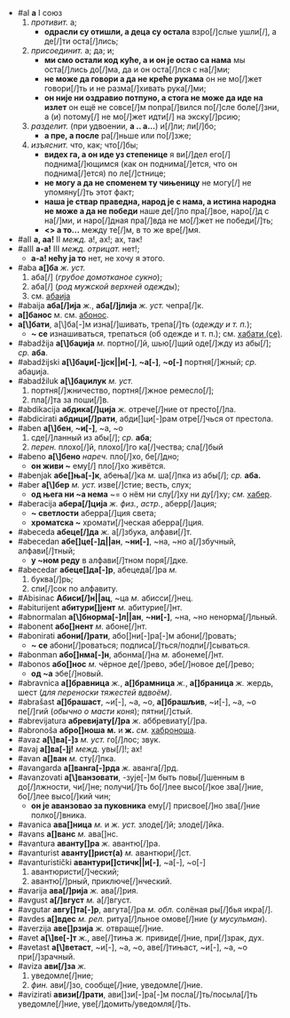 * #aI **а** I союз
  1. *противит.* а;
     * **одрасли су отишли, а деца су остала** взро[/]слые ушли[/], а де[/]ти оста[/]лись;
  2. *присоединит.* а; да; и;
     * **ми смо остали код куће, а и он је остао са нама** мы оста[/]лись до[/]ма, да и он оста[/]лся с на[/]ми;
     * **не може да говори а да не креће рукама** он не мо[/]жет говори[/]ть и не разма[/]хивать рука[/]ми;
     * **он није ни оздравио потпуно, а стога не може да иде на излет** он ещё не совсе[/]м попра[/]вился по[/]сле боле[/]зни, а (и) потому[/] не мо[/]жет идти[/] на экску[/]рсию;
  3. *разделит.* (при удвоении, **а .. а...**) и[/]ли; ли[/]бо;
     * **а пре, а после** ра[/]ньше или по[/]зже;
  4. *изъяснит.* что, как; что[/]бы;
     * **видех га, а он иде уз степенице** я ви[/]дел его[/] поднима[/]ющимся (как он поднима[/]ется, что он поднима[/]ется) по ле[/]стнице;
     * **не могу а да не споменем ту чињеницу** не могу[/] не упомяну[/]ть этот факт;
     * **наша је ствар праведна, народ је с нама, а истина народна не може а да не победи** наше де[/]ло пра[/]вое, наро[/]д с на[/]ми, и наро[/]дная пра[/]вда не мо[/]жет не победи[/]ть;
     * **<> а то...** между те[/]м, в то же вре[/]мя.
* #aII **а, аа!** II *межд.* а!, ах!; ах, так!
* #aIII **а-а!** III *межд.* *отрицат.* нет!;
  * **а-а! нећу ја то** нет, не хочу я этого.
* #aba **а[\]ба** *ж.* *уст.* 
  1. аба[/] (*грубое домотканое сукно*);
  2. аба[/] (*род мужской верхней одежд*ы);
  3. см. [абаија](/a/#abaija)
* #abaija **аба[/]ија** *ж.*, **аба[/]јлија** *ж.* *уст.* чепра[/]к. 
* **а[\]банос** м. см. [абонос](/a/#abonos).
* **а[\\]бати**, а[\\]ба[-]м изна[/]шивать, трепа[/]ть (*одежду и т. п.*); 
  * **~ се** изнашиваться, трепаться (об одежде и т. п.); см. [хабати (се)](/h/#habati-se). 
* #abadžija **а[\\]баџија** *м.* портно[/]й, шью[/]щий оде[/]жду из абы[/]; *ср.* **аба**. 
* #abadžijski **а[\\]баџи[-]јск||и[-]**, **~а[-]**, **~о[-]** портня[/]жный; *ср.* абаџија. 
* #abadžiluk **а[\\]баџилук** *м.* *уст.* 
  1. портня[/]жничество, портня[/]жное ремесло[/];
  2. пла[/]та за поши[/]в.
* #abdikacija **абдика[/]ција** *ж.* отрече[/]ние от престо[/]ла. 
* #abdicirati **абдици[/]рати**, абди[\]ци[-]рам отре[/]чься от престола.
* #aben **а[\\]бен**, **~и[-]**, ~а, ~о 
  1. сде[/]ланный из абы[/]; *ср.* **аба**;
  2. *перен.* плохо[/]й, плохо[/]го ка[/]чества; сла[/]бый 
* #abeno **а[\\]бено** *нареч.* пло[/]хо, бе[/]дно; 
  * **он живи ~** ему[/] пло[/]хо живётся.
* #abenjak **абе[\]ња[-]к**, абења[/]ка *м.* ша[/]пка из абы[/]; *ср.* **аба.**
* #aber **а[\\]бер** *м.* *уст.* изве[/]стие; весть, слух;
  * **од њега ни ~а нема** ~= о нём ни слу[/]ху ни ду[/]ху; *см.* [хабер](/h/#haber). 
* #aberacija **абера[/]ција** *ж.* *физ.*, *астр.*, аберр[/]ация; 
  * **~ светлости** аберра[/]ция света;
  * **хроматска ~** хромати[/]ческая аберра[/]ция.
* #abeceda **абеце[/]да** *ж.* а[/]збука, алфави[/]т.
* #abecedan **абе[\]це[-]д||ан**, **~ни[-]**, ~на, ~но а[/]збучный, алфави[/]тный;
  * **у ~ном реду** в алфави[/]тном поря[/]дке. 
* #abecedar  **абеце[\]да[-]р**, абецеда[/]ра *м.*
  1. буква[/]рь;
  2. спи[/]сок по алфавиту.
* #Abisinac **Абиси[/]н||ац**, ~ца *м.* абисси[/]нец. 
* #abiturijent **абитури[\]јент** *м.* абитурие[/]нт. 
* #abnormalan **а[\\]бнорма[-]л||ан**, **~ни[-]**, ~на, ~но ненорма[/]льный. 
* #abonent **або[\]нент** *м.* абоне[/]нт.
* #abonirati **абони[/]рати**, або[\]ни[-]ра[-]м абони[/]ровать; 
  * **~ се** абони[/]роваться; подписа[/]ться/подпи[/]сываться. 
* #abonman **або[\]нма[-]н**, абонма[/]на *м.* абонеме[/]нт.
* #abonos **або[\]нос** *м.* чёрное де[/]рево, эбе[/]новое де[/]рево;
  * **од ~а** эбе[/]новый.
* #abravnica **а[\]бравница** *ж.*, **а[\]брамница** *ж.*, **а[\]браница** *ж.* жердь, шест (*для переноски тяжестей вдвоём)*.
* #abrašast **а[\]брашаст**, ~и[-], ~а, ~о, **а[\]брашљив**, ~и[-], ~а, ~о пе[/]гий (*обычно о масти коня*); пятни[/]стый.
* #abrevijatura **абревијату[/]ра** *ж.* аббревиату[/]ра. 
* #abronoša **абро[\]ноша** **м.** и **ж.** *см.* [хаброноша](/h/#habronoša). 
* #avaz **а[\\]ва[-]з** *м.* *уст.* го[/]лос; звук. 
* #avaj **а[\]ва[-]ј!** *межд.* увы[/]!; ах!
* #avan **а[\]ван** *м.* сту[/]пка. 
* #avangarda **а[\]ванга[-]рда** *ж.* аванга[/]рд.
* #avanzovati **а[\\]ванзовати**, -зује[-]м быть повы[/]шенным в до[/]лжности, чи[/]не; получи[/]ть бо[/]лее высо[/]кое зва[/]ние, бо[/]лее высо[/]кий чин;
  * **он је аванзовао за пуковника** ему[/] присвое[/]но зва[/]ние полко[/]вника. 
* #avanica **ава[\]ница** *м.* и *ж.* *уст.* злоде[/]й; злоде[/]йка. 
* #avans **а[\]ванс** *м.* ава[\]нс.
* #avantura **аванту[\]ра** *ж.* авантю[/]ра. 
* #avanturist **аванту[\]рист(а)** *м.* авантюри[/]ст. 
* #avanturistički **авантури[\]стичк||и[-]**, ~а[-], ~о[-]
  1. авантюристи[/]ческий;
  2. авантю[/]рный, приключе[/]нческий.
* #avarija **ава[/]рија** *ж.* ава[/]рия.
* #avgust **а[/]вгуст** *м.* а[/]вгуст. 
* #avgutar **авгу[\]та[-]р**, авгута[/]ра *м.* *обл.* солёная ры[/]бья икра[/]. 
* #avdes **а[\]вдес** *м.* *рел.* ритуа[/]льное омове[/]ние (*у мусульман*). 
* #averzija **аве[\]рзија** *ж.* отвраще[/]ние. 
* #avet **а[\\]ве[-]т** *ж.*, аве[/]тиња *ж.* привиде[/]ние, при[/]зрак, дух. 
* #avetast **а[\\]ветаст**, ~и[-], ~а, ~о, аве[/]тињаст, ~и[-], ~а, ~о при[/]зрачный.
* #aviza **ави[/]за** *ж.* 
  1. уведомле[/]ние;
  2. *фин.* ави[/]зо, сообще[/]ние, уведомле[/]ние.
* #avizirati **авизи[/]рати**, ави[\]зи[-]ра[-]м посла[/]ть/посыла[/]ть уведомле[/]ние, уве[/]домить/уведомля[/]ть.